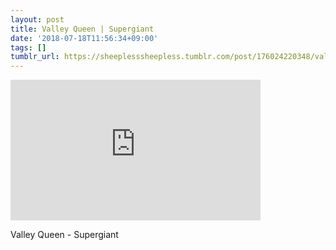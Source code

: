```yaml
---
layout: post
title: Valley Queen | Supergiant
date: '2018-07-18T11:56:34+09:00'
tags: []
tumblr_url: https://sheeplesssheepless.tumblr.com/post/176024220348/valley-queen-supergiant
---
```

<iframe width="400" height="225" id="youtube_iframe" src="https://www.youtube.com/embed/mxpmk6-G7qc?feature=oembed&amp;enablejsapi=1&amp;origin=https://safe.txmblr.com&amp;wmode=opaque" frameborder="0" allow="accelerometer; autoplay; encrypted-media; gyroscope; picture-in-picture" allowfullscreen></iframe>  

Valley Queen - Supergiant


